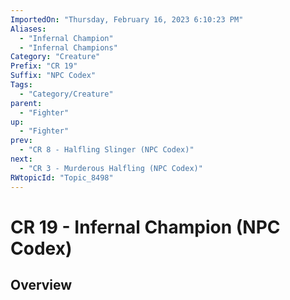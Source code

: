 ```yaml
---
ImportedOn: "Thursday, February 16, 2023 6:10:23 PM"
Aliases:
  - "Infernal Champion"
  - "Infernal Champions"
Category: "Creature"
Prefix: "CR 19"
Suffix: "NPC Codex"
Tags:
  - "Category/Creature"
parent:
  - "Fighter"
up:
  - "Fighter"
prev:
  - "CR 8 - Halfling Slinger (NPC Codex)"
next:
  - "CR 3 - Murderous Halfling (NPC Codex)"
RWtopicId: "Topic_8498"
---
```

# CR 19 - Infernal Champion (NPC Codex)
## Overview
